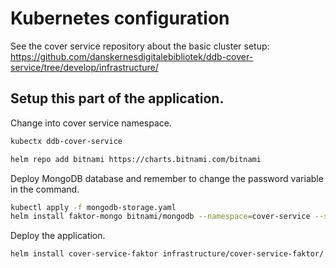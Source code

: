 # Kubernetes configuration

See the cover service repository about the basic cluster setup: https://github.com/danskernesdigitalebibliotek/ddb-cover-service/tree/develop/infrastructure/

## Setup this part of the application.
Change into cover service namespace.
```bash
kubectx ddb-cover-service
```

```bash
helm repo add bitnami https://charts.bitnami.com/bitnami
```

Deploy MongoDB database and remember to change the password variable in the command.
```bash
kubectl apply -f mongodb-storage.yaml
helm install faktor-mongo bitnami/mongodb --namespace=cover-service --set mongodbUsername=faktor,mongodbPassword=faktor-1234,mongodbDatabase=faktor,metrics.enabled=true,persistence.existingClaim=mongodb-managed-disk
```

Deploy the application.
```bash
helm install cover-service-faktor infrastructure/cover-service-faktor/ --namespace cover-service --set ingress.enableTLS=true --set ingress.domain=faktor-cover.dandigbib.org
```
